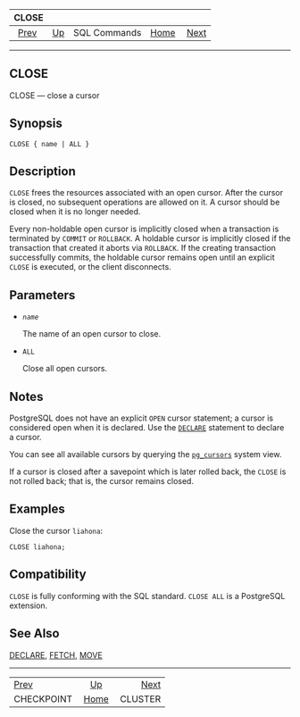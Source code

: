 <!--?xml version="1.0" encoding="UTF-8" standalone="no"?-->

|                   CLOSE                   |                                        |              |                                                       |                                     |
| :---------------------------------------: | :------------------------------------- | :----------: | ----------------------------------------------------: | ----------------------------------: |
| [Prev](sql-checkpoint.html "CHECKPOINT")  | [Up](sql-commands.html "SQL Commands") | SQL Commands | [Home](index.html "PostgreSQL 17devel Documentation") |  [Next](sql-cluster.html "CLUSTER") |

***

## CLOSE

CLOSE — close a cursor

## Synopsis

    CLOSE { name | ALL }

## Description

`CLOSE` frees the resources associated with an open cursor. After the cursor is closed, no subsequent operations are allowed on it. A cursor should be closed when it is no longer needed.

Every non-holdable open cursor is implicitly closed when a transaction is terminated by `COMMIT` or `ROLLBACK`. A holdable cursor is implicitly closed if the transaction that created it aborts via `ROLLBACK`. If the creating transaction successfully commits, the holdable cursor remains open until an explicit `CLOSE` is executed, or the client disconnects.

## Parameters

* *`name`*

    The name of an open cursor to close.

* `ALL`

    Close all open cursors.

## Notes

PostgreSQL does not have an explicit `OPEN` cursor statement; a cursor is considered open when it is declared. Use the [`DECLARE`](sql-declare.html "DECLARE") statement to declare a cursor.

You can see all available cursors by querying the [`pg_cursors`](view-pg-cursors.html "54.6. pg_cursors") system view.

If a cursor is closed after a savepoint which is later rolled back, the `CLOSE` is not rolled back; that is, the cursor remains closed.

## Examples

Close the cursor `liahona`:

    CLOSE liahona;

## Compatibility

`CLOSE` is fully conforming with the SQL standard. `CLOSE ALL` is a PostgreSQL extension.

## See Also

[DECLARE](sql-declare.html "DECLARE"), [FETCH](sql-fetch.html "FETCH"), [MOVE](sql-move.html "MOVE")

***

|                                           |                                                       |                                     |
| :---------------------------------------- | :---------------------------------------------------: | ----------------------------------: |
| [Prev](sql-checkpoint.html "CHECKPOINT")  |         [Up](sql-commands.html "SQL Commands")        |  [Next](sql-cluster.html "CLUSTER") |
| CHECKPOINT                                | [Home](index.html "PostgreSQL 17devel Documentation") |                             CLUSTER |
